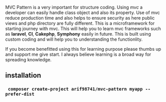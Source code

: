 MVC Pattern is a very important for structure coding. Using _mvc_ a developer can easily handle class
object and also its property. Use of mvc reduce production time and also helps to ensure security as 
here public views and php directory are fully different. 
This is a microframework for starting journey with mvc. This will help you to learn mvc
frameworks such as **laravel**, **CI**, **Cakephp**, **Symphony** easily in future.
This is built using custom coding and will help you to understanding the functionlity. 

If you become benefitted using this for learning purpose please thumbs up and support me give start.
I always believe learning is a broad way for spreading knowledge. 

## installation
### ` composer create-project arif98741/mvc-pattern myapp --prefer-dist`
